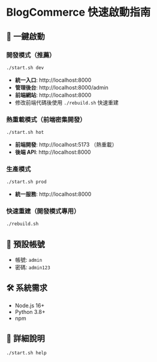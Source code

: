 # BlogCommerce 快速啟動指南

## 🚀 一鍵啟動

### 開發模式（推薦）
```bash
./start.sh dev
```
- **統一入口**: http://localhost:8000
- **管理後台**: http://localhost:8000/admin  
- **前端網站**: http://localhost:8000
- 修改前端代碼後使用 `./rebuild.sh` 快速重建

### 熱重載模式（前端密集開發）
```bash
./start.sh hot
```
- **前端開發**: http://localhost:5173 （熱重載）
- **後端 API**: http://localhost:8000

### 生產模式
```bash
./start.sh prod
```
- **統一服務**: http://localhost:8000

### 快速重建（開發模式專用）
```bash
./rebuild.sh
```

## 📝 預設帳號
- 帳號: `admin`
- 密碼: `admin123`

## 🛠️ 系統需求
- Node.js 16+
- Python 3.8+
- npm

## 📖 詳細說明
```bash
./start.sh help
``` 